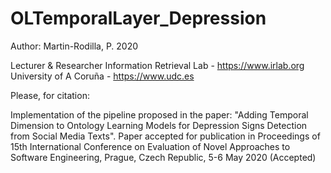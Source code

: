 # OLTemporalLayer_Depression


Author: Martin-Rodilla, P. 2020

Lecturer & Researcher
Information Retrieval Lab - https://www.irlab.org
University of A Coruña - https://www.udc.es

Please, for citation:

Implementation of the  pipeline proposed in the paper: "Adding Temporal Dimension to Ontology Learning Models for Depression Signs Detection from Social Media Texts". Paper accepted for publication in Proceedings of 15th International Conference on Evaluation of Novel Approaches to Software Engineering, Prague, Czech Republic, 5-6 May 2020  (Accepted)
